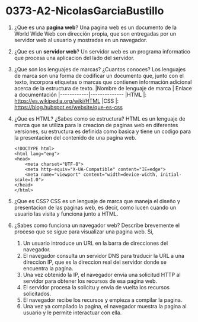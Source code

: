 # 0373-A2-NicolasGarciaBustillo

1. ¿Que es una __pagina web__?
    Una pagina web es un documento de la World Wide Web con dirección propia, que son entregadas por un servidor web al usuario y mostradas en un navegador.

2. ¿Que es un __servidor web__?
    Un servidor web es un programa informatico que procesa una aplicacion del lado del servidor.

3. ¿Que son los lenguajes de marcas? ¿Cuantos conoces?
    Los lenguajes de marca son una forma de codificar un documento que, junto con el texto, incorpora etiquetas o marcas que contienen información adicional acerca de la estructura de texto.
    |Nombre de lenguaje de marca | Enlace a documentación
    |------------|--------------
    |HTML |: https://es.wikipedia.org/wiki/HTML
    |CSS |: https://blog.hubspot.es/website/que-es-css

4. ¿Que es HTML? ¿Sabes como se estructura?
    HTML es un lenguaje de marca que se utiliza para la creacion de paginas web en diferentes versiones, su estructura es definida como basica y tiene un codigo para la presentacion del contenido de una pagina web.
    ```
    <!DOCTYPE html>
    <html lang="eng">
    <head>
        <meta charset="UTF-8">
        <meta http-equiv="X-UA-Compatible" content="IE=edge">
        <meta name="viewport" content="width=device-width, initial-scale=1.0">
    </head>
    </html>
    ```

5. ¿Que es CSS?
    CSS es un lenguaje de marca que maneja el diseño y presentacion de las paginas web, es decir, como lucen cuando un usuario las visita y funciona junto a HTML.

6. ¿Sabes como funciona un navegador web? Describe brevemente el proceso que se sigue para visualizar una pagina web.
    Si, 
    1. Un usuario introduce un URL en la barra de direcciones del navegador.
    2. El navegador consulta un servidor DNS para traducir la URL a una direccion IP, que es la direccion real del servidor donde se encuentra la pagina.
    3. Una vez obtenido la IP, el navegador envia una solicitud HTTP al servidor para obtener los recursos de esa pagina web.
    4. El servidor procesa la solicitu y envia de vuelta los recursos solicitados.
    5. El navegador recibe los recursos y empieza a compilar la pagina.
    6. Una vez ya compilado la pagina, el navegador muestra la pagina al usuario y le permite interactuar con ella. 